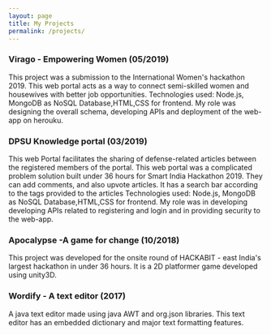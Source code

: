 ```yaml
---
layout: page
title: My Projects
permalink: /projects/
---
```


### Virago - Empowering Women (05/2019)

This project was a submission to the International Women's hackathon 2019. This web portal acts as a way to connect semi-skilled women and housewives with better job opportunities.
Technologies used: Node.js, MongoDB as NoSQL Database,HTML,CSS for frontend.
My role was designing the overall schema, developing APIs and deployment of the web-app on herouku.

### DPSU Knowledge portal (03/2019)

This web Portal facilitates the sharing of defense-related articles between the registered members of the portal. This web portal was a complicated problem solution built under 36 hours for Smart India Hackathon 2019.
They can add comments, and also upvote articles. It has a search bar according to the tags provided to the articles
Technologies used: Node.js, MongoDB as NoSQL Database,HTML,CSS for frontend.
My role was in developing developing APIs related to registering and login and in providing security to the web-app.

### Apocalypse -A game for change (10/2018)

This project was developed for the onsite round of HACKABIT - east India's largest hackathon in under 36 hours. It is a 2D platformer game developed using unity3D.


### Wordify - A text editor (2017)

A java text editor made using java AWT and org.json libraries. This text editor has an embedded dictionary and major text formatting features.
